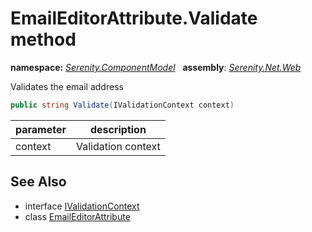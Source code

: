 # EmailEditorAttribute.Validate method
**namespace:** *[Serenity.ComponentModel](../../README.md#serenity.componentmodel-namespace)*   **assembly**: *[Serenity.Net.Web](../../README.md)*

Validates the email address

```csharp
public string Validate(IValidationContext context)
```

| parameter | description |
| --- | --- |
| context | Validation context |

## See Also

* interface [IValidationContext](../Serenity.Net.Data/../../Serenity/IValidationContext.md)
* class [EmailEditorAttribute](../EmailEditorAttribute.md)